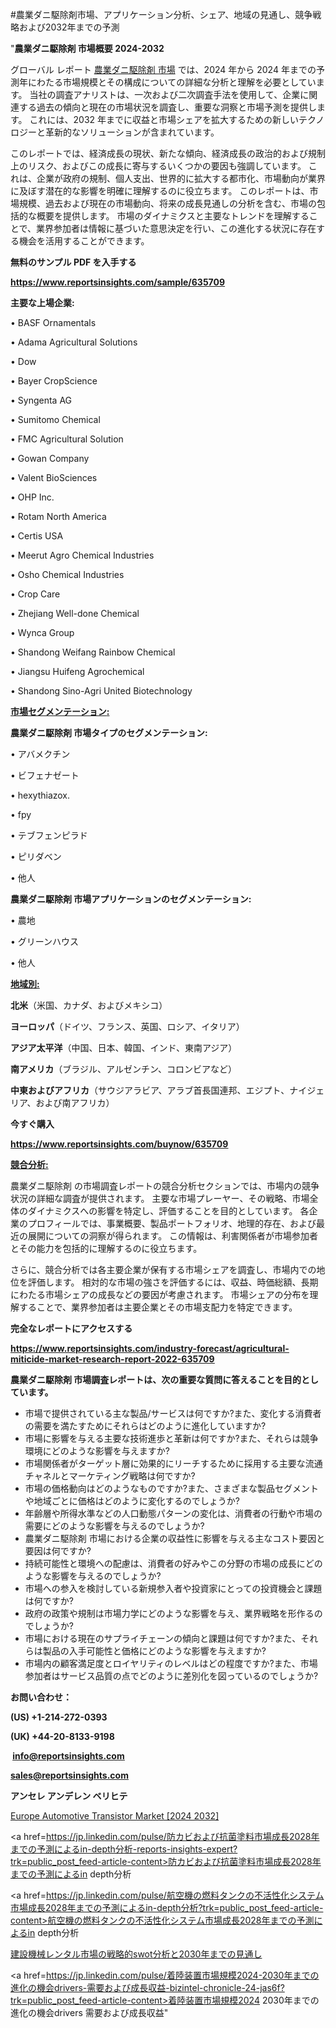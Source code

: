 #農業ダニ駆除剤市場、アプリケーション分析、シェア、地域の見通し、競争戦略および2032年までの予測

"<strong>農業ダニ駆除剤 市場概要 2024-2032</strong>

グローバル レポート <a href=https://www.reportsinsights.com/sample/635709>農業ダニ駆除剤 市場</a> では、2024 年から 2024 年までの予測年にわたる市場規模とその構成についての詳細な分析と理解を必要としています。 当社の調査アナリストは、一次および二次調査手法を使用して、企業に関連する過去の傾向と現在の市場状況を調査し、重要な洞察と市場予測を提供します。 これには、2032 年までに収益と市場シェアを拡大​​するための新しいテクノロジーと革新的なソリューションが含まれています。

このレポートでは、経済成長の現状、新たな傾向、経済成長の政治的および規制上のリスク、およびこの成長に寄与するいくつかの要因も強調しています。 これは、企業が政府の規制、個人支出、世界的に拡大する都市化、市場動向が業界に及ぼす潜在的な影響を明確に理解するのに役立ちます。 このレポートは、市場規模、過去および現在の市場動向、将来の成長見通しの分析を含む、市場の包括的な概要を提供します。 市場のダイナミクスと主要なトレンドを理解することで、業界参加者は情報に基づいた意思決定を行い、この進化する状況に存在する機会を活用することができます。

<strong><b>無料のサンプル PDF を入手する</b></strong>

<a href=https://www.reportsinsights.com/sample/635709><strong><u>https://www.reportsinsights.com/sample/635709</u></strong></a>

<strong>主要な上場企業:</strong>

• BASF Ornamentals

• Adama Agricultural Solutions

• Dow

• Bayer CropScience

• Syngenta AG

• Sumitomo Chemical

• FMC Agricultural Solution

• Gowan Company

• Valent BioSciences

• OHP Inc.

• Rotam North America

• Certis USA

• Meerut Agro Chemical Industries

• Osho Chemical Industries

• Crop Care

• Zhejiang Well-done Chemical

• Wynca Group

• Shandong Weifang Rainbow Chemical

• Jiangsu Huifeng Agrochemical

• Shandong Sino-Agri United Biotechnology

<strong><u>市場セグメンテーション</u></strong><strong><u>:</u></strong>

<strong>農業ダニ駆除剤 市場タイプのセグメンテーション:</strong>

• アバメクチン

• ビフェナゼート

• hexythiazox.

• fpy

• テブフェンピラド

• ピリダベン

• 他人

<strong>農業ダニ駆除剤 市場アプリケーションのセグメンテーション:</strong>

• 農地

• グリーンハウス

• 他人

<strong><u>地域別</u></strong><strong><u>:</u></strong>

<strong>北米</strong>（米国、カナダ、およびメキシコ）

<strong>ヨーロッパ</strong>（ドイツ、フランス、英国、ロシア、イタリア）

<strong>アジア太平洋</strong>（中国、日本、韓国、インド、東南アジア）

<strong>南アメリカ</strong>（ブラジル、アルゼンチン、コロンビアなど）

<strong>中東およびアフリカ</strong>（サウジアラビア、アラブ首長国連邦、エジプト、ナイジェリア、および南アフリカ）

<strong>今すぐ購入</strong>

<a href=https://www.reportsinsights.com/buynow/635709><strong><u>https://www.reportsinsights.com/buynow/635709</u></strong></a>

<strong><u>競合分析:</u></strong>

農業ダニ駆除剤 の市場調査レポートの競合分析セクションでは、市場内の競争状況の詳細な調査が提供されます。 主要な市場プレーヤー、その戦略、市場全体のダイナミクスへの影響を特定し、評価することを目的としています。 各企業のプロフィールでは、事業概要、製品ポートフォリオ、地理的存在、および最近の展開についての洞察が得られます。 この情報は、利害関係者が市場参加者とその能力を包括的に理解するのに役立ちます。

さらに、競合分析では各主要企業が保有する市場シェアを調査し、市場内での地位を評価します。 相対的な市場の強さを評価するには、収益、時価総額、長期にわたる市場シェアの成長などの要因が考慮されます。 市場シェアの分布を理解することで、業界参加者は主要企業とその市場支配力を特定できます。

<strong>完全なレポートにアクセスする</strong>

<a href=https://www.reportsinsights.com/industry-forecast/agricultural-miticide-market-research-report-2022-635709><strong><u><b>https://www.reportsinsights.com/industry-forecast/agricultural-miticide-market-research-report-2022-635709</b></u></strong></a>

<strong><b>農業ダニ駆除剤 市場調査レポートは、次の重要な質問に答えることを目的としています。</b></strong>
<ul>
  <li>市場で提供されている主な製品/サービスは何ですか?また、変化する消費者の需要を満たすためにそれらはどのように進化していますか?</li>
  <li>市場に影響を与える主要な技術進歩と革新は何ですか?また、それらは競争環境にどのような影響を与えますか?</li>
  <li>市場関係者がターゲット層に効果的にリーチするために採用する主要な流通チャネルとマーケティング戦略は何ですか?</li>
  <li>市場の価格動向はどのようなものですか?また、さまざまな製品セグメントや地域ごとに価格はどのように変化するのでしょうか?</li>
  <li>年齢層や所得水準などの人口動態パターンの変化は、消費者の行動や市場の需要にどのような影響を与えるのでしょうか?</li>
  <li>農業ダニ駆除剤 市場における企業の収益性に影響を与える主なコスト要因と要因は何ですか?</li>
  <li>持続可能性と環境への配慮は、消費者の好みやこの分野の市場の成長にどのような影響を与えるのでしょうか?</li>
  <li>市場への参入を検討している新規参入者や投資家にとっての投資機会と課題は何ですか?</li>
  <li>政府の政策や規制は市場力学にどのような影響を与え、業界戦略を形作るのでしょうか?</li>
  <li>市場における現在のサプライチェーンの傾向と課題は何ですか?また、それらは製品の入手可能性と価格にどのような影響を与えますか?</li>
  <li>市場内の顧客満足度とロイヤリティのレベルはどの程度ですか?また、市場参加者はサービス品質の点でどのように差別化を図っているのでしょうか?</li>
</ul>
<strong>お問い合わせ：</strong>

<strong>(US) +1-214-272-0393</strong>

<strong>(UK) +44-20-8133-9198</strong>

<strong> </strong><a href=info@reportsinsights.com><strong><u>info@reportsinsights.com</u></strong></a>

<a href=sales@reportsinsights.com><strong><u>sales@reportsinsights.com</u></strong></a>

<strong>アンセレ アンデレン ベリヒテ</strong>

<a href=https://www.linkedin.com/pulse/europe-automotive-transistor-market-analysis-identifying-ecuyf/>Europe Automotive Transistor Market [2024 2032]</a>

<a href=https://jp.linkedin.com/pulse/防カビおよび抗菌塗料市場成長2028年までの予測によるin-depth分析-reports-insights-expert?trk=public_post_feed-article-content>防カビおよび抗菌塗料市場成長2028年までの予測によるin depth分析</a>

<a href=https://jp.linkedin.com/pulse/航空機の燃料タンクの不活性化システム市場成長2028年までの予測によるin-depth分析?trk=public_post_feed-article-content>航空機の燃料タンクの不活性化システム市場成長2028年までの予測によるin depth分析</a>

<a href=https://www.linkedin.com/pulse/建設機械レンタル市場の戦略的swot分析と2030年までの見通し-community-market-research/>建設機械レンタル市場の戦略的swot分析と2030年までの見通し</a>

<a href=https://jp.linkedin.com/pulse/着陸装置市場規模2024-2030年までの進化の機会drivers-需要および成長収益-bizintel-chronicle-24-jas6f?trk=public_post_feed-article-content>着陸装置市場規模2024 2030年までの進化の機会drivers 需要および成長収益</a>"

